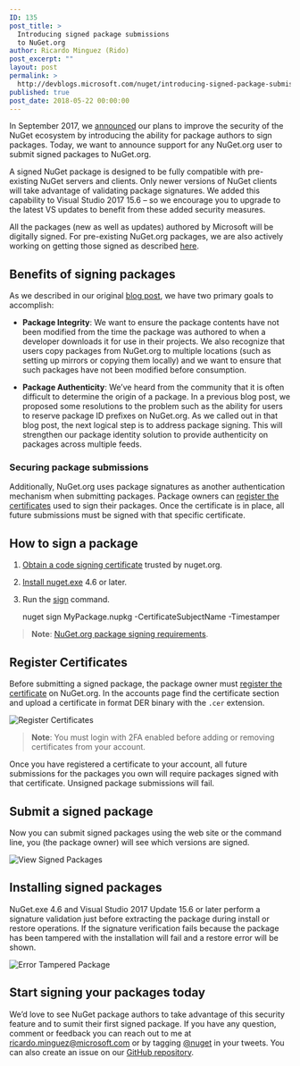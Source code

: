 ```yaml
---
ID: 135
post_title: >
  Introducing signed package submissions
  to NuGet.org
author: Ricardo Minguez (Rido)
post_excerpt: ""
layout: post
permalink: >
  http://devblogs.microsoft.com/nuget/introducing-signed-package-submissions/
published: true
post_date: 2018-05-22 00:00:00
---
```

In September 2017, we [announced][1] our plans to improve the security of the NuGet ecosystem by introducing the ability for package authors to sign packages. Today, we want to announce support for any NuGet.org user to submit signed packages to NuGet.org.

A signed NuGet package is designed to be fully compatible with pre-existing NuGet servers and clients. Only newer versions of NuGet clients will take advantage of validating package signatures. We added this capability to Visual Studio 2017 15.6 – so we encourage you to upgrade to the latest VS updates to benefit from these added security measures.

All the packages (new as well as updates) authored by Microsoft will be digitally signed. For pre-existing NuGet.org packages, we are also actively working on getting those signed as described [here][2].

## Benefits of signing packages

As we described in our original [blog post][1], we have two primary goals to accomplish:

*   **Package Integrity**: We want to ensure the package contents have not been modified from the time the package was authored to when a developer downloads it for use in their projects. We also recognize that users copy packages from NuGet.org to multiple locations (such as setting up mirrors or copying them locally) and we want to ensure that such packages have not been modified before consumption.

*   **Package Authenticity**: We’ve heard from the community that it is often difficult to determine the origin of a package. In a previous blog post, we proposed some resolutions to the problem such as the ability for users to reserve package ID prefixes on NuGet.org. As we called out in that blog post, the next logical step is to address package signing. This will strengthen our package identity solution to provide authenticity on packages across multiple feeds.

### Securing package submissions

Additionally, NuGet.org uses package signatures as another authentication mechanism when submitting packages. Package owners can [register the certificates][3] used to sign their packages. Once the certificate is in place, all future submissions must be signed with that specific certificate.

## How to sign a package

1.  [Obtain a code signing certificate][4] trusted by nuget.org.
2.  [Install nuget.exe][5] 4.6 or later.
3.  Run the [sign][6] command.
    
    nuget sign MyPackage.nupkg -CertificateSubjectName <mycertsubjectname> -Timestamper <timestampserviceurl></timestampserviceurl></mycertsubjectname>

> **Note**: [NuGet.org package signing requirements][7].

## Register Certificates

Before submitting a signed package, the package owner must [register the certificate][3] on NuGet.org. In the accounts page find the certificate section and upload a certificate in format DER binary with the `.cer` extension.

![Register Certificates][8]

> **Note**: You must login with 2FA enabled before adding or removing certificates from your account.

Once you have registered a certificate to your account, all future submissions for the packages you own will require packages signed with that certificate. Unsigned package submissions will fail.

## Submit a signed package

Now you can submit signed packages using the web site or the command line, you (the package owner) will see which versions are signed.

![View Signed Packages][9]

## Installing signed packages

NuGet.exe 4.6 and Visual Studio 2017 Update 15.6 or later perform a signature validation just before extracting the package during install or restore operations. If the signature verification fails because the package has been tampered with the installation will fail and a restore error will be shown.

![Error Tampered Package][10]

## Start signing your packages today

We’d love to see NuGet package authors to take advantage of this security feature and to sumit their first signed package. If you have any question, comment or feedback you can reach out to me at [ricardo.minguez@microsoft.com][11] or by tagging [@nuget][12] in your tweets. You can also create an issue on our [GitHub repository][13].

 [1]: https://blog.nuget.org/20170914/NuGet-Package-Signing.html
 [2]: https://github.com/NuGet/Home/wiki/Repository-Signatures
 [3]: https://docs.microsoft.com/en-us/nuget/reference/signed-packages-reference#register-certificate-on-nugetorg
 [4]: https://docs.microsoft.com/en-us/nuget/reference/signed-packages-reference#get-a-code-signing-certificate
 [5]: https://www.nuget.org/downloads
 [6]: https://docs.microsoft.com/en-us/nuget/tools/cli-ref-sign
 [7]: https://docs.microsoft.com/en-us/nuget/reference/signed-packages-reference#signature-requirements-on-nugetorg
 [8]: https://devblogs.microsoft.com/nuget/wp-content/uploads/sites/49/2019/05/cert-reg.png
 [9]: https://devblogs.microsoft.com/nuget/wp-content/uploads/sites/49/2019/05/view-signed.png
 [10]: https://devblogs.microsoft.com/nuget/wp-content/uploads/sites/49/2019/05/err-tampered.png
 [11]: mailto:ricardo.minguez@nuget.org?subject=PackageSigning
 [12]: http://twitter.com/nuget
 [13]: https://github.com/NuGet/NuGetGallery/issues/new